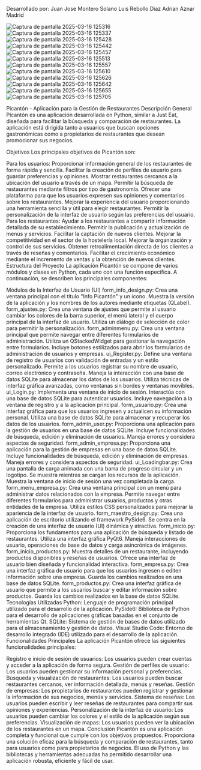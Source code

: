 Desarrollado por:
 Juan Jose Montero Solano
 Luis Rebollo Diaz
 Adrian Aznar Madrid

 ![Captura de pantalla 2025-03-16 125316](https://github.com/user-attachments/assets/de9315f9-7431-4cd9-b792-020204d6ee17)
![Captura de pantalla 2025-03-16 125337](https://github.com/user-attachments/assets/ee23427a-b1b0-465b-bf3a-8d2d3f56b773)
![Captura de pantalla 2025-03-16 125428](https://github.com/user-attachments/assets/f365b108-e54c-4b43-bfde-e18095cac699)
![Captura de pantalla 2025-03-16 125442](https://github.com/user-attachments/assets/fe672ca1-4996-4f12-8975-a6bd02c1062a)
![Captura de pantalla 2025-03-16 125457](https://github.com/user-attachments/assets/f13a187d-09c2-4535-9b16-8b701fc2f344)
![Captura de pantalla 2025-03-16 125513](https://github.com/user-attachments/assets/a95387af-4987-4bc1-8631-96c9ab0c4756)
![Captura de pantalla 2025-03-16 125557](https://github.com/user-attachments/assets/26dc9f05-b7e3-45ff-81a9-d1bc7cd7a627)
![Captura de pantalla 2025-03-16 125610](https://github.com/user-attachments/assets/223470dc-652b-4693-b185-be2db1307e0c)
![Captura de pantalla 2025-03-16 125626](https://github.com/user-attachments/assets/b14de7fd-fe87-4633-9a82-0aaf7d1e9761)
![Captura de pantalla 2025-03-16 125642](https://github.com/user-attachments/assets/4e94f515-32e7-40ec-879a-40181ac5fede)
![Captura de pantalla 2025-03-16 125655](https://github.com/user-attachments/assets/26962ae1-db20-43c6-a0d1-7cf3cff23175)
![Captura de pantalla 2025-03-16 125705](https://github.com/user-attachments/assets/4564f513-f2f9-41b1-9c3e-e571fb96c8eb)

Picantón - Aplicación para la Gestión de Restaurantes
Descripción General
Picantón es una aplicación desarrollada en Python, similar a Just Eat, diseñada para facilitar la búsqueda y comparación de restaurantes. 
La aplicación está dirigida tanto a usuarios que buscan opciones gastronómicas como a propietarios de restaurantes que desean promocionar sus negocios.

Objetivos
Los principales objetivos de Picantón son:

Para los usuarios:
Proporcionar información general de los restaurantes de forma rápida y sencilla.
Facilitar la creación de perfiles de usuario para guardar preferencias y opiniones.
Mostrar restaurantes cercanos a la ubicación del usuario a través de un mapa.
Permitir la búsqueda de restaurantes mediante filtros por tipo de gastronomía.
Ofrecer una plataforma para que los usuarios expresen sus opiniones y comentarios sobre los restaurantes.
Mejorar la experiencia del usuario proporcionando una herramienta sencilla y útil para elegir restaurantes.
Permitir la personalización de la interfaz de usuario según las preferencias del usuario.
Para los restaurantes:
Ayudar a los restaurantes a compartir información detallada de su establecimiento.
Permitir la publicación y actualización de menús y servicios.
Facilitar la captación de nuevos clientes.
Mejorar la competitividad en el sector de la hostelería local.
Mejorar la organización y control de sus servicios.
Obtener retroalimentación directa de los clientes a través de reseñas y comentarios.
Facilitar el crecimiento económico mediante el incremento de ventas y la obtención de nuevos clientes.
Estructura del Proyecto
La aplicación Picantón se compone de varios módulos y clases en Python, cada uno con una función específica. A continuación, se describen los principales componentes:

Módulos de la Interfaz de Usuario (UI)
form_info_design.py:
Crea una ventana principal con el título "Info Picantón" y un icono.
Muestra la versión de la aplicación y los nombres de los autores mediante etiquetas (QLabel).
form_ajustes.py:
Crea una ventana de ajustes que permite al usuario cambiar los colores de la barra superior, el menú lateral y el cuerpo principal de la interfaz de usuario.
Utiliza un diálogo de selección de color para permitir la personalización.
form_adminmenu.py:
Crea una ventana principal que permite navegar entre diferentes formularios de administración.
Utiliza un QStackedWidget para gestionar la navegación entre formularios.
Incluye botones estilizados para abrir los formularios de administración de usuarios y empresas.
ui_Register.py:
Define una ventana de registro de usuarios con validación de entradas y un estilo personalizado.
Permite a los usuarios registrar su nombre de usuario, correo electrónico y contraseña.
Maneja la interacción con una base de datos SQLite para almacenar los datos de los usuarios.
Utiliza técnicas de interfaz gráfica avanzadas, como ventanas sin bordes y ventanas movibles.
ui_Login.py:
Implementa una ventana de inicio de sesión.
Interactúa con una base de datos SQLite para autenticar usuarios.
Incluye navegación a la ventana de registro y a la aplicación principal.
form_usuario.py:
Crea una interfaz gráfica para que los usuarios ingresen y actualicen su información personal.
Utiliza una base de datos SQLite para almacenar y recuperar los datos de los usuarios.
form_admin_user.py:
Proporciona una aplicación para la gestión de usuarios en una base de datos SQLite.
Incluye funcionalidades de búsqueda, edición y eliminación de usuarios.
Maneja errores y considera aspectos de seguridad.
form_admin_empresa.py:
Proporciona una aplicación para la gestión de empresas en una base de datos SQLite.
Incluye funcionalidades de búsqueda, edición y eliminación de empresas.
Maneja errores y considera aspectos de seguridad.
ui_Loadingbar.py:
Crea una pantalla de carga animada con una barra de progreso circular y un logotipo.
Se muestra mientras se cargan los recursos de la aplicación.
Muestra la ventana de inicio de sesión una vez completada la carga.
form_menu_empresa.py:
Crea una ventana principal con un menú para administrar datos relacionados con la empresa.
Permite navegar entre diferentes formularios para administrar usuarios, productos y otras entidades de la empresa.
Utiliza estilos CSS personalizados para mejorar la apariencia de la interfaz de usuario.
form_maestro_design.py:
Crea una aplicación de escritorio utilizando el framework PySide6.
Se centra en la creación de una interfaz de usuario (UI) dinámica y atractiva.
form_inicio.py:
Proporciona los fundamentos para una aplicación de búsqueda y listado de restaurantes.
Utiliza una interfaz gráfica PyQt6.
Maneja interacciones de usuario, operaciones de base de datos y carga asincrónica de imágenes.
form_inicio_productos.py:
Muestra detalles de un restaurante, incluyendo productos disponibles y reseñas de usuarios.
Ofrece una interfaz de usuario bien diseñada y funcionalidad interactiva.
form_empresa.py:
Crea una interfaz gráfica de usuario para que los usuarios ingresen o editen información sobre una empresa.
Guarda los cambios realizados en una base de datos SQLite.
form_productos.py:
Crea una interfaz gráfica de usuario que permite a los usuarios buscar y editar información sobre productos.
Guarda los cambios realizados en la base de datos SQLite.
Tecnologías Utilizadas
Python: Lenguaje de programación principal utilizado para el desarrollo de la aplicación.
PySide6: Biblioteca de Python para el desarrollo de aplicaciones gráficas basadas en el conjunto de herramientas Qt.
SQLite: Sistema de gestión de bases de datos utilizado para el almacenamiento y gestión de datos.
Visual Studio Code: Entorno de desarrollo integrado (IDE) utilizado para el desarrollo de la aplicación.
Funcionalidades Principales
La aplicación Picantón ofrece las siguientes funcionalidades principales:

Registro e inicio de sesión de usuarios: Los usuarios pueden crear cuentas y acceder a la aplicación de forma segura.
Gestión de perfiles de usuario: Los usuarios pueden gestionar su información personal y preferencias.
Búsqueda y visualización de restaurantes: Los usuarios pueden buscar restaurantes cercanos, ver información detallada, menús y reseñas.
Gestión de empresas: Los propietarios de restaurantes pueden registrar y gestionar la información de sus negocios, menús y servicios.
Sistema de reseñas: Los usuarios pueden escribir y leer reseñas de restaurantes para compartir sus opiniones y experiencias.
Personalización de la interfaz de usuario: Los usuarios pueden cambiar los colores y el estilo de la aplicación según sus preferencias.
Visualización de mapas: Los usuarios pueden ver la ubicación de los restaurantes en un mapa.
Conclusión
Picantón es una aplicación completa y funcional que cumple con los objetivos propuestos. Proporciona una solución eficaz para la búsqueda y comparación de restaurantes, tanto para usuarios como para propietarios de negocios. El uso de Python y las bibliotecas y herramientas adecuadas ha permitido desarrollar una aplicación robusta, eficiente y fácil de usar.




